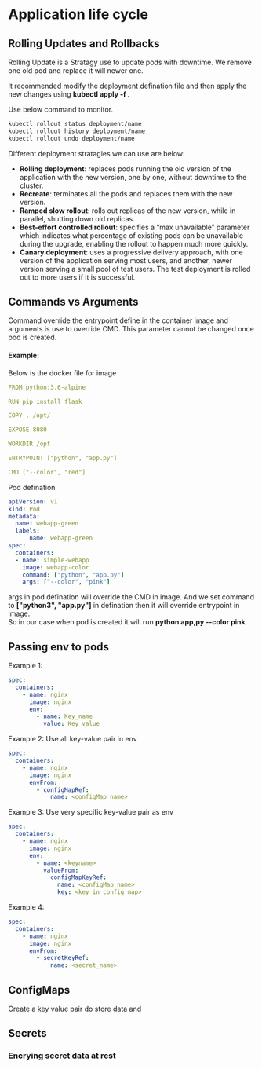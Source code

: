 # Application life cycle

## Rolling Updates and Rollbacks

Rolling Update is a Stratagy use to update pods with downtime. We remove one old pod and replace it will newer one.<br/>

It recommended modify the deployment defination file and then apply the new changes using **kubectl apply -f <deployment defination>**.

Use below command to monitor.

```bash
kubectl rollout status deployment/name
kubectl rollout history deployment/name
kubectl rollout undo deployment/name
```

Different deployment stratagies we can use are below: 

- **Rolling deployment**: replaces pods running the old version of the application with the new version, one by one, without downtime to the cluster.
- **Recreate**: terminates all the pods and replaces them with the new version.
- **Ramped slow rollout**: rolls out replicas of the new version, while in parallel, shutting down old replicas. 
- **Best-effort controlled rollout**: specifies a “max unavailable” parameter which indicates what percentage of existing pods can be unavailable during the upgrade, enabling the rollout to happen much more quickly.
- **Canary deployment**: uses a progressive delivery approach, with one version of the application serving most users, and another, newer version serving a small pool of test users. The test deployment is rolled out to more users if it is successful.

## Commands vs Arguments

Command override the entrypoint define in the container image and arguments is use to override CMD.
This parameter cannot be changed once pod is created. 

#### Example:

Below is the docker file for image

```yaml
FROM python:3.6-alpine

RUN pip install flask

COPY . /opt/

EXPOSE 8080

WORKDIR /opt

ENTRYPOINT ["python", "app.py"]

CMD ["--color", "red"]
```

Pod defination

```yaml
apiVersion: v1 
kind: Pod 
metadata:
  name: webapp-green
  labels:
      name: webapp-green 
spec:
  containers:
  - name: simple-webapp
    image: webapp-color
    command: ["python", "app.py"]
    args: ["--color", "pink"]
```

args in pod defination will override the CMD in image.
And we set command to **["python3", "app.py"]** in defination then it will override entrypoint in image.<br/>
So in our case when pod is created it will run **python app,py --color pink**


## Passing env to pods

Example 1: 

```yaml
spec:
  containers:
    - name: nginx
      image: nginx
      env:
        - name: Key_name
          value: Key_value
```

Example 2: Use all key-value pair in env

```yaml
spec:
  containers:
    - name: nginx
      image: nginx
      envFrom:
        - configMapRef:
            name: <configMap_name>
```

Example 3: Use very specific key-value pair as env

```yaml
spec:
  containers:
    - name: nginx
      image: nginx
      env:
        - name: <keyname>
          valueFrom:
            configMapKeyRef:
              name: <configMap_name>
              key: <key in config map>
```

Example 4:

```yaml
spec:
  containers:
    - name: nginx
      image: nginx
      envFrom:
        - secretKeyRef:
            name: <secret_name>
```


## ConfigMaps

Create a key value pair do store data and 


## Secrets

### Encrying secret data at rest

